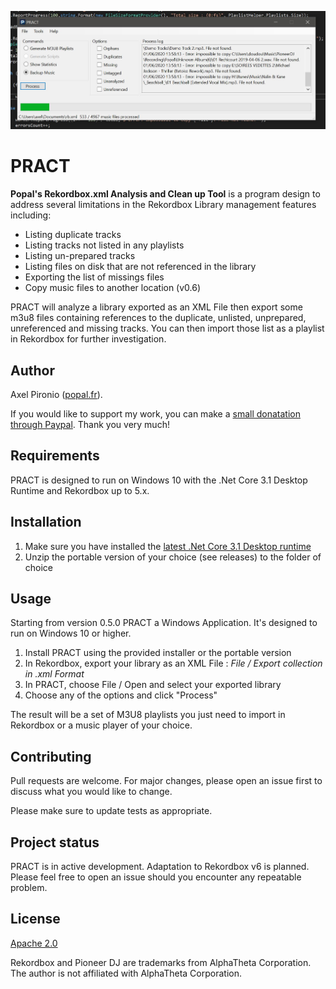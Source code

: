 ![Screenshot](https://github.com/LePopal/PRACT/blob/GUI/PRACT_GUI/Pictures/PRACT_GUI_BackupMusic1.png)

# PRACT
**Popal's Rekordbox.xml Analysis and Clean up Tool** is a program design to address several limitations in the Rekordbox Library management features including:
* Listing duplicate tracks
* Listing tracks not listed in any playlists
* Listing un-prepared tracks
* Listing files on disk that are not referenced in the library
* Exporting the list of missings files
* Copy music files to another location (v0.6)

PRACT will analyze a  library exported as an XML File then export some m3u8 files containing references to the duplicate, unlisted, unprepared, unreferenced and missing tracks. You can then import those list as a playlist in Rekordbox for further investigation.

## Author

Axel Pironio ([popal.fr](http://popal.fr)).

If you would like to support my work, you can make a [small donatation through Paypal](https://www.paypal.me/jmgcuc). Thank you very much!

## Requirements

PRACT is designed to run on Windows 10 with the .Net Core 3.1 Desktop Runtime and Rekordbox up to 5.x.

## Installation

1. Make sure you have installed the [latest .Net Core 3.1 Desktop runtime](https://dotnet.microsoft.com/download/dotnet-core/3.1)
2. Unzip the portable version of your choice (see releases) to the folder of choice

## Usage

Starting from version 0.5.0 PRACT a Windows Application. It's designed to run on Windows 10 or higher.

1. Install PRACT using the provided installer or the portable version
1. In Rekordbox, export your library as an XML File : *File / Export collection in .xml Format*
2. In PRACT, choose File / Open and select your exported library
3. Choose any of the options and click "Process"

The result will be a set of M3U8 playlists you just need to import in Rekordbox or a music player of your choice.

## Contributing
Pull requests are welcome. For major changes, please open an issue first to discuss what you would like to change.

Please make sure to update tests as appropriate.

## Project status

PRACT is in active development. Adaptation to Rekordbox v6 is planned. Please feel free to open an issue should you encounter any repeatable problem.

## License
[Apache 2.0](https://choosealicense.com/licenses/apache-2.0/)

Rekordbox and Pioneer DJ are trademarks from AlphaTheta Corporation. The author is not affiliated with AlphaTheta Corporation.
